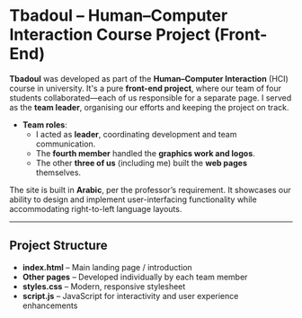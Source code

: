 # Tbadoul – Human–Computer Interaction Course Project (Front-End)

**Tbadoul** was developed as part of the **Human–Computer Interaction** (HCI) course in university. It's a pure **front-end project**, where our team of four students collaborated—each of us responsible for a separate page. I served as the **team leader**, organising our efforts and keeping the project on track.

- **Team roles**:
  - I acted as **leader**, coordinating development and team communication.
  - The **fourth member** handled the **graphics work and logos**.
  - The other **three of us** (including me) built the **web pages** themselves.
  
The site is built in **Arabic**, per the professor’s requirement. It showcases our ability to design and implement user-interfacing functionality while accommodating right-to-left language layouts.

---

## Project Structure

- **index.html** – Main landing page / introduction
- **Other pages** – Developed individually by each team member
- **styles.css** – Modern, responsive stylesheet
- **script.js** – JavaScript for interactivity and user experience enhancements
